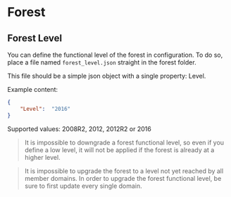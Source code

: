 ﻿# Forest

## Forest Level

You can define the functional level of the forest in configuration.
To do so, place a file named `forest_level.json` straight in the forest folder.

This file should be a simple json object with a single property: Level.

Example content:

```json
{
    "Level":  "2016"
}
```

Supported values: 2008R2, 2012, 2012R2 or 2016

> It is impossible to downgrade a forest functional level, so even if you define a low level, it will not be applied if the forest is already at a higher level.

> It is impossible to upgrade the forest to a level not yet reached by all member domains.
In order to upgrade the forest functional level, be sure to first update every single domain.
